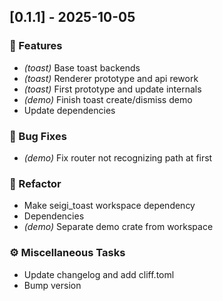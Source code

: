 ## [0.1.1] - 2025-10-05

### 🚀 Features

- *(toast)* Base toast backends
- *(toast)* Renderer prototype and api rework
- *(toast)* First prototype and update internals
- *(demo)* Finish toast create/dismiss demo
- Update dependencies

### 🐛 Bug Fixes

- *(demo)* Fix router not recognizing path at first

### 🚜 Refactor

- Make seigi_toast workspace dependency
- Dependencies
- *(demo)* Separate demo crate from workspace

### ⚙️ Miscellaneous Tasks

- Update changelog and add cliff.toml
- Bump version

